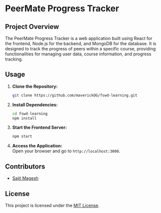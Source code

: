 # PeerMate Progress Tracker

## Project Overview
The PeerMate Progress Tracker is a web application built using React for the frontend, Node.js for the backend, and MongoDB for the database. It is designed to track the progress of peers within a specific course, providing functionalities for managing user data, course information, and progress tracking.

## Usage
1. **Clone the Repository:**  
   ```bash
   git clone https://github.com/maverickOG/fswd-learning.git
   ```
2. **Install Dependencies:**  
   ```bash
   cd fswd-learning
   npm install
   ```
3. **Start the Frontend Server:**  
   ```bash
   npm start
   ```
4. **Access the Application:**  
   Open your browser and go to `http://localhost:3000`.

## Contributors
- [Sajit Magesh](https://github.com/maverickOG)

## License
This project is licensed under the [MIT License](LICENSE).
